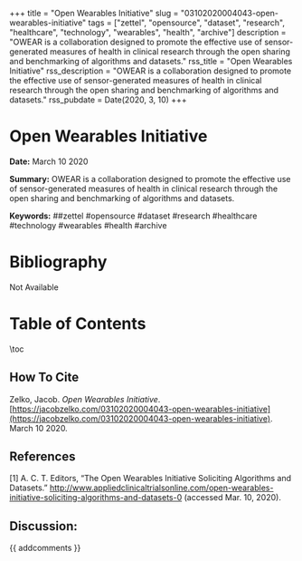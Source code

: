 +++
title = "Open Wearables Initiative"
slug = "03102020004043-open-wearables-initiative"
tags = ["zettel", "opensource", "dataset", "research", "healthcare", "technology", "wearables", "health", "archive"]
description = "OWEAR is a collaboration designed to promote the effective use of sensor-generated measures of health in clinical research through the open sharing and benchmarking of algorithms and datasets."
rss_title = "Open Wearables Initiative"
rss_description = "OWEAR is a collaboration designed to promote the effective use of sensor-generated measures of health in clinical research through the open sharing and benchmarking of algorithms and datasets."
rss_pubdate = Date(2020, 3, 10)
+++



Open Wearables Initiative
=========

**Date:** March 10 2020

**Summary:** OWEAR is a collaboration designed to promote the effective use of sensor-generated measures of health in clinical research through the open sharing and benchmarking of algorithms and datasets.

**Keywords:** ##zettel #opensource #dataset #research #healthcare #technology #wearables #health #archive

Bibliography
==========

Not Available

Table of Contents
=========

\toc

## How To Cite

 Zelko, Jacob. _Open Wearables Initiative_. [https://jacobzelko.com/03102020004043-open-wearables-initiative](https://jacobzelko.com/03102020004043-open-wearables-initiative). March 10 2020.
## References

[1] A. C. T. Editors, “The Open Wearables Initiative Soliciting Algorithms and Datasets.” http://www.appliedclinicaltrialsonline.com/open-wearables-initiative-soliciting-algorithms-and-datasets-0 (accessed Mar. 10, 2020).
## Discussion: 

{{ addcomments }}
